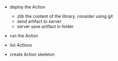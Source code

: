 
- deploy the Action
  * zlib the content of the library, consider using git
  * send artifact to server
  * server save artifact in folder

- run the Action

- list Actions

- create Action skeleton  